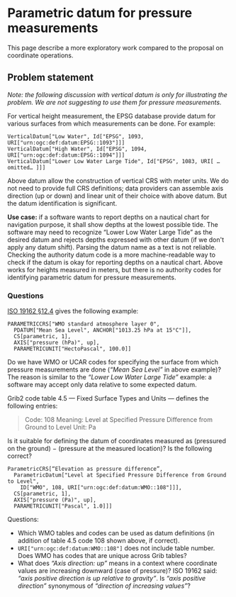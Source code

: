 # Parametric datum for pressure measurements

This page describe a more exploratory work compared to the proposal on coordinate operations.

## Problem statement

_Note: the following discussion with vertical datum is only for illustrating the problem. We are not
suggesting to use them for pressure measurements._

For vertical height measurement, the EPSG database provide datum for various surfaces
from which measurements can be done. For example:

```
VerticalDatum["Low Water", Id["EPSG", 1093, URI["urn:ogc:def:datum:EPSG::1093"]]]
VerticalDatum["High Water", Id["EPSG", 1094, URI["urn:ogc:def:datum:EPSG::1094"]]]
VerticalDatum["Lower Low Water Large Tide", Id["EPSG", 1083, URI[ …omitted… ]]]
```

Above datum allow the construction of vertical CRS with meter units.
We do not need to provide full CRS definitions;
data providers can assemble axis direction (up or down) and linear unit of their choice with above datum.
But the datum identification is significant.

**Use case:** if a software wants to report depths on a nautical chart for navigation purpose,
it shall show depths at the lowest possible tide.
The software may need to recognize “Lower Low Water Large Tide” as the desired datum
and rejects depths expressed with other datum (if we don't apply any datum shift).
Parsing the datum name as a text is not reliable. Checking the authority datum code
is a more machine-readable way to check if the datum is okay for reporting depths on a nautical chart.
Above works for heights measured in meters,
but there is no authority codes for identifying parametric datum for pressure measurements.


### Questions

[ISO 19162 §12.4](http://docs.opengeospatial.org/is/18-010r7/18-010r7.html#97) gives the following example:

```
PARAMETRICCRS["WMO standard atmosphere layer 0",
  PDATUM["Mean Sea Level", ANCHOR["1013.25 hPa at 15°C"]],
  CS[parametric, 1],
  AXIS["pressure (hPa)", up],
  PARAMETRICUNIT["HectoPascal", 100.0]]
```

Do we have WMO or UCAR codes for specifying the surface from which pressure measurements are done
(_“Mean Sea Level”_ in above example)?
The reason is similar to the _“Lower Low Water Large Tide”_ example:
a software may accept only data relative to some expected datum.

Grib2 code table 4.5 — Fixed Surface Types and Units — defines the following entries:

> Code: 108
> Meaning: Level at Specified Pressure Difference from Ground to Level
> Unit: Pa

Is it suitable for defining the datum of coordinates measured as (pressured on the ground)
− (pressure at the measured location)? Is the following correct?

```
ParametricCRS[“Elevation as pressure difference”,
  ParametricDatum["Level at Specified Pressure Difference from Ground to Level",
    ID["WMO", 108, URI["urn:ogc:def:datum:WMO::108"]]],
  CS[parametric, 1],
  AXIS["pressure (Pa)", up],
  PARAMETRICUNIT["Pascal", 1.0]]]
```

Questions:

* Which WMO tables and codes can be used as datum definitions
  (in addition of table 4.5 code 108 shown above, if correct).
* `URI["urn:ogc:def:datum:WMO::108"]` does not include table number.
  Does WMO has codes that are unique across Grib tables?
* What does _“Axis direction: up”_ means in a context where coordinate values are increasing downward
  (case of pressure)? ISO 19162 said: _“axis positive direction is up relative to gravity”_.
  Is _“axis positive direction”_ synonymous of _“direction of increasing values”_?
